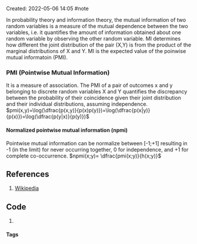Created: 2022-05-06 14:05
#note

In probability theory and information theory, the mutual information of two random variables is a measure of the mutual dependence between the two variables, i.e. it quantifies the amount of information obtained about one random variable by observing the other random variable.
MI determines how different the joint distribution of the pair (X,Y) is from the product of the marginal distributions of X and Y.
MI is the expected value of the poinwise mutual informatoin (PMI).

### PMI (Pointwise Mutual Information)
It is a measure of association.
The PMI of a pair of outcomes x and y belonging to discrete random variables X and Y quantifies the discrepancy between the probability of their coincidence given their joint distribution and their individual distributions, assuming independence.
$pmi(x,y)=\log(\dfrac{p(x,y)}{p(x)p(y)})=\log(\dfrac{p(x|y)}{p(x)})=\log(\dfrac{p(y|x)}{p(y)})$

#### Normalized pointwise mutual information (npmi)
 Pointwise mutual information can be normalize between [-1;+1] resulting in -1 (in the limit) for never occurring together, 0 for independence, and +1 for complete co-occurrence.
 $npmi(x;y)= \dfrac{pmi(x;y)}{h(x;y)}$

## References
1. [Wikipedia](https://en.wikipedia.org/wiki/Mutual_information)

## Code
1. 

#### Tags